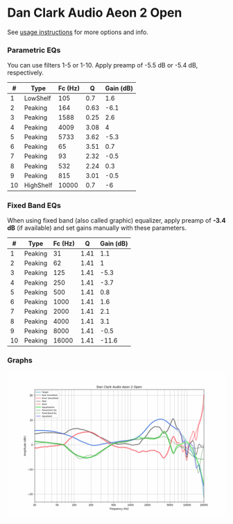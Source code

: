# Dan Clark Audio Aeon 2 Open
See [usage instructions](https://github.com/jaakkopasanen/AutoEq#usage) for more options and info.

### Parametric EQs
You can use filters 1-5 or 1-10. Apply preamp of -5.5 dB or -5.4 dB, respectively.

|   # | Type      |   Fc (Hz) |    Q |   Gain (dB) |
|-----|-----------|-----------|------|-------------|
|   1 | LowShelf  |       105 | 0.7  |         1.6 |
|   2 | Peaking   |       164 | 0.63 |        -6.1 |
|   3 | Peaking   |      1588 | 0.25 |         2.6 |
|   4 | Peaking   |      4009 | 3.08 |         4   |
|   5 | Peaking   |      5733 | 3.62 |        -5.3 |
|   6 | Peaking   |        65 | 3.51 |         0.7 |
|   7 | Peaking   |        93 | 2.32 |        -0.5 |
|   8 | Peaking   |       532 | 2.24 |         0.3 |
|   9 | Peaking   |       815 | 3.01 |        -0.5 |
|  10 | HighShelf |     10000 | 0.7  |        -6   |

### Fixed Band EQs
When using fixed band (also called graphic) equalizer, apply preamp of **-3.4 dB** (if available) and set gains manually with these parameters.

|   # | Type    |   Fc (Hz) |    Q |   Gain (dB) |
|-----|---------|-----------|------|-------------|
|   1 | Peaking |        31 | 1.41 |         1.1 |
|   2 | Peaking |        62 | 1.41 |         1   |
|   3 | Peaking |       125 | 1.41 |        -5.3 |
|   4 | Peaking |       250 | 1.41 |        -3.7 |
|   5 | Peaking |       500 | 1.41 |         0.8 |
|   6 | Peaking |      1000 | 1.41 |         1.6 |
|   7 | Peaking |      2000 | 1.41 |         2.1 |
|   8 | Peaking |      4000 | 1.41 |         3.1 |
|   9 | Peaking |      8000 | 1.41 |        -0.5 |
|  10 | Peaking |     16000 | 1.41 |       -11.6 |

### Graphs
![](./Dan%20Clark%20Audio%20Aeon%202%20Open.png)
